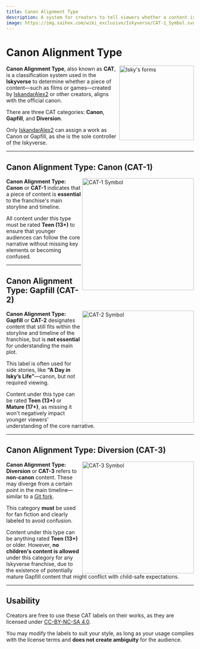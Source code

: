 ```yaml
---
title: Canon Alignment Type
description: A system for creators to tell viewers whether a content is following the canon or not.
image: https://img.saihex.com/wiki_exclusive/Iskyverse/CAT-1_Symbol.svg
---
```

# Canon Alignment Type
<img alt="Isky's forms" align="right" width="200" src="https://img.saihex.com/wiki_exclusive/Iskyverse/CAT-1_Symbol.svg">

**Canon Alignment Type**, also known as **CAT**, is a classification system used in the **Iskyverse** to determine whether a piece of content—such as films or games—created by [IskandarAlex2](https://iskandaralex2.carrd.co/) or other creators, aligns with the official canon.

There are three CAT categories: **Canon**, **Gapfill**, and **Diversion**.

Only [IskandarAlex2](https://iskandaralex2.carrd.co/) can assign a work as Canon or Gapfill, as she is the sole controller of the Iskyverse.

---

## Canon Alignment Type: Canon (CAT-1)

<img alt="CAT-1 Symbol" align="right" width="300" src="https://img.saihex.com/wiki_exclusive/Iskyverse/CAT-1.svg">

**Canon Alignment Type: Canon** or **CAT-1** indicates that a piece of content is **essential** to the franchise's main storyline and timeline. 

All content under this type must be rated **Teen (13+)** to ensure that younger audiences can follow the core narrative without missing key elements or becoming confused.

---

## Canon Alignment Type: Gapfill (CAT-2)

<img alt="CAT-2 Symbol" align="right" width="300" src="https://img.saihex.com/wiki_exclusive/Iskyverse/CAT-2.svg">

**Canon Alignment Type: Gapfill** or **CAT-2** designates content that still fits within the storyline and timeline of the franchise, but is **not essential** for understanding the main plot.

This label is often used for side stories, like **“A Day in Isky’s Life”**—canon, but not required viewing.

Content under this type can be rated **Teen (13+)** or **Mature (17+)**, as missing it won't negatively impact younger viewers' understanding of the core narrative.

---

## Canon Alignment Type: Diversion (CAT-3)

<img alt="CAT-3 Symbol" align="right" width="300" src="https://img.saihex.com/wiki_exclusive/Iskyverse/CAT-3.svg">

**Canon Alignment Type: Diversion** or **CAT-3** refers to **non-canon** content. These may diverge from a certain point in the main timeline—similar to a [Git fork](https://www.theserverside.com/blog/Coffee-Talk-Java-News-Stories-and-Opinions/command-line-GitHub-fork-CLI-terminal-shell).

This category **must** be used for fan fiction and clearly labeled to avoid confusion.

Content under this type can be anything rated **Teen (13+)** or older. However, **no children's content is allowed** under this category for any Iskyverse franchise, due to the existence of potentially mature Gapfill content that might conflict with child-safe expectations.

---

## Usability

Creators are free to use these CAT labels on their works, as they are licensed under [CC-BY-NC-SA 4.0](https://creativecommons.org/licenses/by-nc-sa/4.0/deed.en).

You may modify the labels to suit your style, as long as your usage complies with the license terms and **does not create ambiguity** for the audience.
